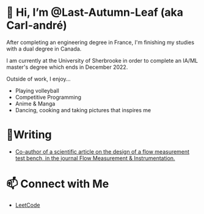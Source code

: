# 👋 Hi, I’m @Last-Autumn-Leaf (aka Carl-andré)

After completing an engineering degree in France, I'm finishing my studies with a dual degree in Canada. 

I am currently at the University of Sherbrooke in order to complete an IA/ML master's degree which ends in December 2022.

Outside of work, I enjoy...
- Playing volleyball
- Competitive Programming
- Anime & Manga
- Dancing, cooking and taking pictures that inspires me


# 📝Writing
- [Co-author of a scientific article on the design of a flow measurement test bench, in the journal Flow Measurement & Instrumentation.](https://linkinghub.elsevier.com/retrieve/pii/S0955598622000188)

# 📫 Connect with Me
<!---
- [Portfolio](https://www.linkedin.com/in/carl-andré-gassette/)
- [Linkedin](https://www.linkedin.com/in/carl-andré-gassette/)
--->
- [LeetCode](https://leetcode.com/Last-Autumn-Leaf )

<!---
Last-Autumn-Leaf/Last-Autumn-Leaf is a ✨ special ✨ repository because its `README.md` (this file) appears on your GitHub profile.
You can click the Preview link to take a look at your changes.
--->
